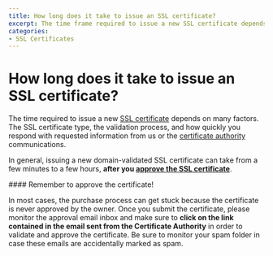 ```yaml
---
title: How long does it take to issue an SSL certificate?
excerpt: The time frame required to issue a new SSL certificate depends on many factors.
categories:
- SSL Certificates
---
```


# How long does it take to issue an SSL certificate?

The time required to issue a new [SSL certificate](/articles/ssl-certificates/) depends on many factors. The SSL certificate type, the validation process, and how quickly you respond with requested information from us or the [certificate authority](/articles/what-certificate-authority/) communications.

In general, issuing a new domain-validated SSL certificate can take from a few minutes to a few hours, **after you [approve the SSL certificate](/articles/ssl-certificates-email-approval/)**.

<warning>
#### Remember to approve the certificate!

In most cases, the purchase process can get stuck because the certificate is never approved by the owner. Once you submit the certificate, please monitor the approval email inbox and make sure to **click on the link contained in the email sent from the Certificate Authority** in order to validate and approve the certificate. Be sure to monitor your spam folder in case these emails are accidentally marked as spam.
</warning>
